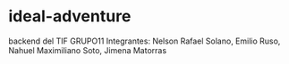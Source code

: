 # ideal-adventure
backend del TIF GRUPO11
Integrantes: Nelson  Rafael Solano, Emilio Ruso, Nahuel Maximiliano Soto, Jimena Matorras

